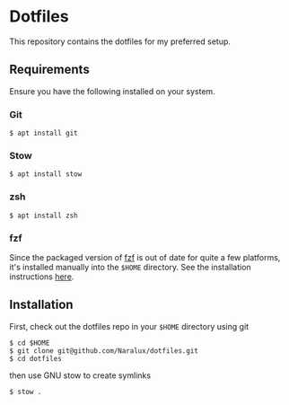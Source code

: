 # Dotfiles

This repository contains the dotfiles for my preferred setup.

## Requirements

Ensure you have the following installed on your system.

### Git

```
$ apt install git
```

### Stow

```
$ apt install stow
```

### zsh

```
$ apt install zsh
```

### fzf

Since the packaged version of [fzf](https://github.com/junegunn/fzf) is out of date for quite a few platforms, it's installed manually into the `$HOME` directory.
See the installation instructions [here](https://github.com/junegunn/fzf?tab=readme-ov-file#using-git).

## Installation

First, check out the dotfiles repo in your `$HOME` directory using git

```
$ cd $HOME
$ git clone git@github.com/Naralux/dotfiles.git
$ cd dotfiles
```

then use GNU stow to create symlinks

```
$ stow .
```
